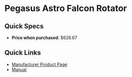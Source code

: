 # Pegasus Astro Falcon Rotator

## Quick Specs

- **Price when purchased**: $626.67

## Quick Links

- [Manufacturer Product Page](https://pegasusastro.com/products/falcon-rotator/)
- <a href="../manuals/Falcon-Rotator-manual.pdf" target="_blank">Manual</a>

